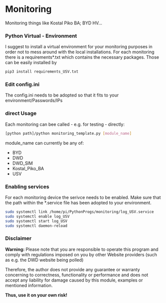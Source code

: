 # Monitoring
Monitoring things like Kostal Piko BA; BYD HV...

### Python Virtual - Environment
I suggest to install a virtual environment for your monitoring purposes in order
not to mess around with the local installations. For each monitoring there is a
requirements*.txt which contains the necessary packages. Those can be easily installed by
```bash
pip3 install requirements_USV.txt
```

### Edit config.ini
The config.ini needs to be adopted so that it fits to your environment/Passwords/IPs

### direct Usage
Each monitoring can bee called - e.g. for testing - directly:
```bash
[python path]/python monitoring_template.py [module_name]
```
module_name can currently be any of:
  * BYD
  * DWD
  * DWD_SIM
  * Kostal_Piko_BA
  * USV

### Enabling services
For each monitoring device the serivce needs to be enabled.
Make sure that the path within the *.service file has been adopted to your environment.
```bash
sudo systemctl link /home/pi/PythonProgs/monitoring/log_USV.service
sudo systemctl enable log_USV
sudo systemctl start log_USV
sudo systemctl daemon-reload
```

### Disclaimer
**Warning:**
Please note that you are responsible to operate this program and comply with regulations imposed on you by other
Website providers (such as e.g. the DWD website being polled)

Therefore, the author does not provide any guarantee or warranty concerning to correctness, functionality or
performance and does not accept any liability for damage caused by this module, examples or mentioned information.

   **Thus, use it on your own risk!**
